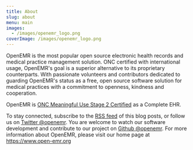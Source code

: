 ```yaml
---
title: About
slug: about
menu: main
images:
  - /images/openemr_logo.png
coverImage: /images/openemr_logo.png
---
```


OpenEMR is the most popular open source electronic health records and medical
practice management solution. ONC certified with international usage, OpenEMR's
goal is a superior alternative to its proprietary counterparts. With passionate
volunteers and contributors dedicated to guarding OpenEMR's status as a free,
open source software solution for medical practices with a commitment to
openness, kindness and cooperation.

OpenEMR is [ONC Meaningful Use Stage 2 Certified](http://www.open-emr.org/wiki/images/0/04/OpenEMR_Complete_EHR_2014_Edition_Cert.pdf)
as a Complete EHR.

To stay connected, subscribe to the [RSS feed](/index.xml) of this blog posts,
or follow us on [Twitter @openemr](https://twitter.com/openemr). You are welcome
to watch our software development and contribute to our project on 
[Github @openemr](https://github.com/openemr). For more information about
OpenEMR, please visit our home page at <a href="https://www.open-emr.org" target="_blank">https://www.open-emr.org</a>
